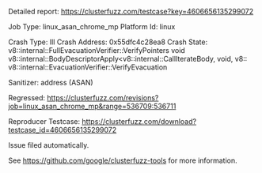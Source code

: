 Detailed report: https://clusterfuzz.com/testcase?key=4606656135299072

Job Type: linux_asan_chrome_mp
Platform Id: linux

Crash Type: Ill
Crash Address: 0x55dfc4c28ea8
Crash State:
  v8::internal::FullEvacuationVerifier::VerifyPointers
  void v8::internal::BodyDescriptorApply<v8::internal::CallIterateBody, void, v8::
  v8::internal::EvacuationVerifier::VerifyEvacuation
  
Sanitizer: address (ASAN)

Regressed: https://clusterfuzz.com/revisions?job=linux_asan_chrome_mp&range=536709:536711

Reproducer Testcase: https://clusterfuzz.com/download?testcase_id=4606656135299072

Issue filed automatically.

See https://github.com/google/clusterfuzz-tools for more information.
